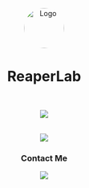<a name="readme-top"></a>

<div align="center">
  <a href="https://github.com/ReaperLab">
    <img src="https://avatars.githubusercontent.com/u/101026822?v=4" alt="Logo" width="80" height="80" style="border-radius:50px;">
  </a>
  <h1>ReaperLab</h1>
  <br>
  <p align="center">
    <img src="https://github-readme-stats.vercel.app/api?username=ReaperLab&show_icons=true&theme=github_dark#gh-dark-mode-only" />
  </p>
  <br>
  <a href="https://git.io/streak-stats">
    <img src="https://github-readme-streak-stats.herokuapp.com?user=ReaperLab&theme=dark&border_radius=6&border=56A0F6&ring=56A0F6&fire=56A0F6&currStreakLabel=56A0F6&background=0D1117" />
  </a>
  <br>
  <h3>Contact Me</h3>
  <a href="https://discord.com/users/762794799756476426">
    <img src="https://skillicons.dev/icons?i=discord" />
  </a>
  <br>
</div>

